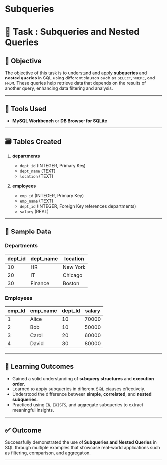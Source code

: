 # Subqueries
# 🧠 Task : Subqueries and Nested Queries

## 🎯 Objective

The objective of this task is to understand and apply **subqueries** and **nested queries** in SQL using different clauses such as `SELECT`, `WHERE`, and `FROM`. These queries help retrieve data that depends on the results of another query, enhancing data filtering and analysis.

---

## 🧰 Tools Used

* **MySQL Workbench** or **DB Browser for SQLite**

---

## 🗃️ Tables Created

1. **departments**

   * `dept_id` (INTEGER, Primary Key)
   * `dept_name` (TEXT)
   * `location` (TEXT)

2. **employees**

   * `emp_id` (INTEGER, Primary Key)
   * `emp_name` (TEXT)
   * `dept_id` (INTEGER, Foreign Key references departments)
   * `salary` (REAL)

---

## 💾 Sample Data

### Departments

| dept_id | dept_name | location |
| ------- | --------- | -------- |
| 10      | HR        | New York |
| 20      | IT        | Chicago  |
| 30      | Finance   | Boston   |

### Employees

| emp_id | emp_name | dept_id | salary |
| ------ | -------- | ------- | ------ |
| 1      | Alice    | 10      | 70000  |
| 2      | Bob      | 10      | 50000  |
| 3      | Carol    | 20      | 60000  |
| 4      | David    | 30      | 80000  |

---


## 🧾 Learning Outcomes

* Gained a solid understanding of **subquery structures** and **execution order**.
* Learned to apply subqueries in different SQL clauses effectively.
* Understood the difference between **simple**, **correlated**, and **nested subqueries**.
* Practiced using `IN`, `EXISTS`, and aggregate subqueries to extract meaningful insights.

---


## ✅ Outcome

Successfully demonstrated the use of **Subqueries and Nested Queries** in SQL through multiple examples that showcase real-world applications such as filtering, comparison, and aggregation.

---

